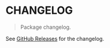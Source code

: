 # CHANGELOG

> Package changelog.

See [GitHub Releases](https://github.com/stdlib-js/utils-values-in/releases) for the changelog.